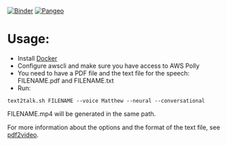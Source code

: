 [![Binder](https://mybinder.org/badge_logo.svg)](https://mybinder.org/v2/gh/eLearningHub/pdf2video/main)
[![Pangeo](https://binder.pangeo.io/badge.svg)](https://binder.pangeo.io/v2/gh/eLearningHub/pdf2video/main)

# Usage: 

* Install [Docker](https://docs.docker.com/get-docker/)
* Configure awscli and make sure you have access to AWS Polly
* You need to have a PDF file and the text file for the speech: FILENAME.pdf and FILENAME.txt
* Run:
```
text2talk.sh FILENAME --voice Matthew --neural --conversational
```
FILENAME.mp4 will be generated in the same path.

For more information about the options and the format of the text file, see [pdf2video](https://github.com/tjunttila/pdf2video).

